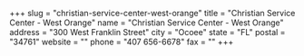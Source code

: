 +++
slug = "christian-service-center-west-orange"
title = "Christian Service Center - West Orange"
name = "Christian Service Center - West Orange"
address = "300 West Franklin Street"
city = "Ocoee"
state = "FL"
postal = "34761"
website = ""
phone = "407 656-6678"
fax = ""
+++

